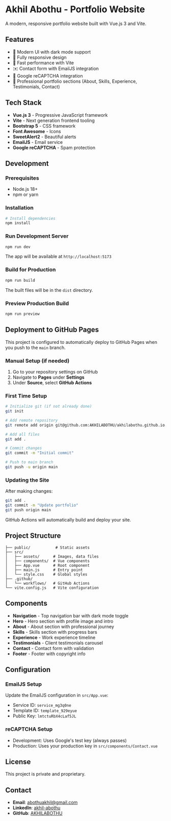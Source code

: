 # Akhil Abothu - Portfolio Website

A modern, responsive portfolio website built with Vue.js 3 and Vite.

## Features

- 🎨 Modern UI with dark mode support
- 📱 Fully responsive design
- 🚀 Fast performance with Vite
- ✉️ Contact form with EmailJS integration
- 🤖 Google reCAPTCHA integration
- 💼 Professional portfolio sections (About, Skills, Experience, Testimonials, Contact)

## Tech Stack

- **Vue.js 3** - Progressive JavaScript framework
- **Vite** - Next generation frontend tooling
- **Bootstrap 5** - CSS framework
- **Font Awesome** - Icons
- **SweetAlert2** - Beautiful alerts
- **EmailJS** - Email service
- **Google reCAPTCHA** - Spam protection

## Development

### Prerequisites

- Node.js 18+ 
- npm or yarn

### Installation

```bash
# Install dependencies
npm install
```

### Run Development Server

```bash
npm run dev
```

The app will be available at `http://localhost:5173`

### Build for Production

```bash
npm run build
```

The built files will be in the `dist` directory.

### Preview Production Build

```bash
npm run preview
```

## Deployment to GitHub Pages

This project is configured to automatically deploy to GitHub Pages when you push to the `main` branch.

### Manual Setup (if needed)

1. Go to your repository settings on GitHub
2. Navigate to **Pages** under **Settings**
3. Under **Source**, select **GitHub Actions**

### First Time Setup

```bash
# Initialize git (if not already done)
git init

# Add remote repository
git remote add origin git@github.com:AKHILABOTHU/akhilabothu.github.io.git

# Add all files
git add .

# Commit changes
git commit -m "Initial commit"

# Push to main branch
git push -u origin main
```

### Updating the Site

After making changes:

```bash
git add .
git commit -m "Update portfolio"
git push origin main
```

GitHub Actions will automatically build and deploy your site.

## Project Structure

```
├── public/           # Static assets
├── src/
│   ├── assets/      # Images, data files
│   ├── components/  # Vue components
│   ├── App.vue      # Root component
│   ├── main.js      # Entry point
│   └── style.css    # Global styles
├── .github/
│   └── workflows/   # GitHub Actions
└── vite.config.js   # Vite configuration
```

## Components

- **Navigation** - Top navigation bar with dark mode toggle
- **Hero** - Hero section with profile image and intro
- **About** - About section with professional journey
- **Skills** - Skills section with progress bars
- **Experience** - Work experience timeline
- **Testimonials** - Client testimonials carousel
- **Contact** - Contact form with validation
- **Footer** - Footer with copyright info

## Configuration

### EmailJS Setup

Update the EmailJS configuration in `src/App.vue`:
- Service ID: `service_mg3q0ne`
- Template ID: `template_929eyue`
- Public Key: `lmtctuRbX4cLaf5JL`

### reCAPTCHA Setup

- Development: Uses Google's test key (always passes)
- Production: Uses your production key in `src/components/Contact.vue`

## License

This project is private and proprietary.

## Contact

- **Email**: abothuakhil@gmail.com
- **LinkedIn**: [akhil-abothu](https://www.linkedin.com/in/akhil-abothu/)
- **GitHub**: [AKHILABOTHU](https://github.com/AKHILABOTHU/)
